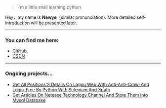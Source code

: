> I'm a little snail learning python

Hey，my name is **Newye**（similar pronunciation).
More detailed self-introduction will be presented later.

- - - - -
### You can find me here:
- [GitHub](https://github.com/Newyee1994)
- [CSDN](https://blog.csdn.net/Newyee)

- - - - -
### Ongoing projects...
- [Get All Positions'S Details On Lagou Web With Anti-Anti-Crawl And Login-Free By Python With Selenium And Xpath](https://blog.csdn.net/Newyee/article/details/88577868)
- [Get Articles On Netease Technology Channel And Store Them Into Mysql Database](https://blog.csdn.net/Newyee/article/details/88702399)